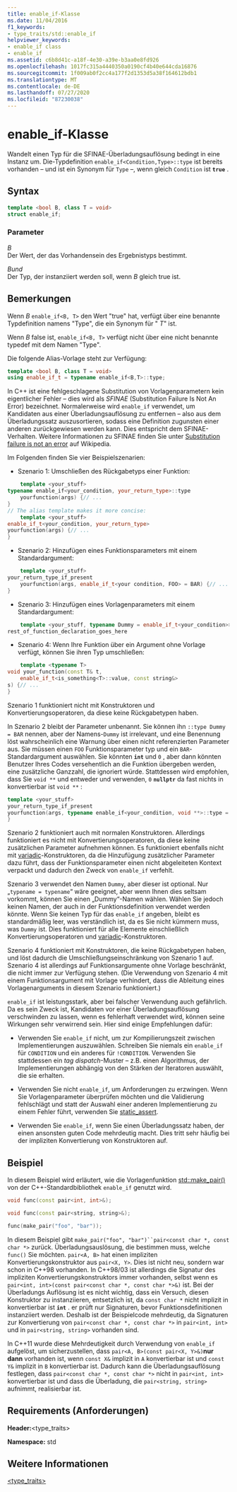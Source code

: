 ```yaml
---
title: enable_if-Klasse
ms.date: 11/04/2016
f1_keywords:
- type_traits/std::enable_if
helpviewer_keywords:
- enable_if class
- enable_if
ms.assetid: c6b8d41c-a18f-4e30-a39e-b3aa0e8fd926
ms.openlocfilehash: 1017fc315a4440350a0190cf4b40e644cda16876
ms.sourcegitcommit: 1f009ab0f2cc4a177f2d1353d5a38f164612bdb1
ms.translationtype: MT
ms.contentlocale: de-DE
ms.lasthandoff: 07/27/2020
ms.locfileid: "87230038"
---
```

# <a name="enable_if-class"></a>enable_if-Klasse

Wandelt einen Typ für die SFINAE-Überladungsauflösung bedingt in eine Instanz um. Die-Typdefinition `enable_if<Condition,Type>::type` ist bereits vorhanden – und ist ein Synonym für `Type` –, wenn gleich `Condition` ist **`true`** .

## <a name="syntax"></a>Syntax

```cpp
template <bool B, class T = void>
struct enable_if;
```

### <a name="parameters"></a>Parameter

*B*\
Der Wert, der das Vorhandensein des Ergebnistyps bestimmt.

*Bund*\
Der Typ, der instanziiert werden soll, wenn *B* gleich true ist.

## <a name="remarks"></a>Bemerkungen

Wenn *B* `enable_if<B, T>` den Wert "true" hat, verfügt über eine benannte Typdefinition namens "Type", die ein Synonym für " *T*" ist.

Wenn *B* false ist, `enable_if<B, T>` verfügt nicht über eine nicht benannte typedef mit dem Namen "Type".

Die folgende Alias-Vorlage steht zur Verfügung:

```cpp
template <bool B, class T = void>
using enable_if_t = typename enable_if<B,T>::type;
```

In C++ ist eine fehlgeschlagene Substitution von Vorlagenparametern kein eigentlicher Fehler – dies wird als *SFINAE* (Substitution Failure Is Not An Error) bezeichnet. Normalerweise wird `enable_if` verwendet, um Kandidaten aus einer Überladungsauflösung zu entfernen – also aus dem Überladungssatz auszusortieren, sodass eine Definition zugunsten einer anderen zurückgewiesen werden kann. Dies entspricht dem SFINAE-Verhalten. Weitere Informationen zu SFINAE finden Sie unter [Substitution failure is not an error](https://go.microsoft.com/fwlink/p/?linkid=394798) auf Wikipedia.

Im Folgenden finden Sie vier Beispielszenarien:

- Szenario 1: Umschließen des Rückgabetyps einer Funktion:

```cpp
    template <your_stuff>
typename enable_if<your_condition, your_return_type>::type
    yourfunction(args) {// ...
}
// The alias template makes it more concise:
    template <your_stuff>
enable_if_t<your_condition, your_return_type>
yourfunction(args) {// ...
}
```

- Szenario 2: Hinzufügen eines Funktionsparameters mit einem Standardargument:

```cpp
    template <your_stuff>
your_return_type_if_present
    yourfunction(args, enable_if_t<your condition, FOO> = BAR) {// ...
}
```

- Szenario 3: Hinzufügen eines Vorlagenparameters mit einem Standardargument:

```cpp
    template <your_stuff, typename Dummy = enable_if_t<your_condition>>
rest_of_function_declaration_goes_here
```

- Szenario 4: Wenn Ihre Funktion über ein Argument ohne Vorlage verfügt, können Sie ihren Typ umschließen:

```cpp
    template <typename T>
void your_function(const T& t,
    enable_if_t<is_something<T>::value, const string&>
s) {// ...
}
```

Szenario 1 funktioniert nicht mit Konstruktoren und Konvertierungsoperatoren, da diese keine Rückgabetypen haben.

In Szenario 2 bleibt der Parameter unbenannt. Sie können ihn `::type Dummy = BAR` nennen, aber der Namens-`Dummy` ist irrelevant, und eine Benennung löst wahrscheinlich eine Warnung über einen nicht referenzierten Parameter aus. Sie müssen einen `FOO` Funktionsparameter typ und ein `BAR`-Standardargument auswählen.  Sie könnten **`int`** und `0` , aber dann könnten Benutzer Ihres Codes versehentlich an die Funktion übergeben werden, eine zusätzliche Ganzzahl, die ignoriert würde. Stattdessen wird empfohlen, dass Sie `void **` und entweder und verwenden, `0` **`nullptr`** da fast nichts in konvertierbar ist `void **` :

```cpp
template <your_stuff>
your_return_type_if_present
yourfunction(args, typename enable_if<your_condition, void **>::type = nullptr) {// ...
}
```

Szenario 2 funktioniert auch mit normalen Konstruktoren.  Allerdings funktioniert es nicht mit Konvertierungsoperatoren, da diese keine zusätzlichen Parameter aufnehmen können.  Es funktioniert ebenfalls nicht mit [variadic](../cpp/ellipses-and-variadic-templates.md)-Konstruktoren, da die Hinzufügung zusätzlicher Parameter dazu führt, dass der Funktionsparameter einen nicht abgeleiteten Kontext verpackt und dadurch den Zweck von `enable_if` verfehlt.

Szenario 3 verwendet den Namen `Dummy`, aber dieser ist optional. Nur „`typename = typename`“ wäre geeignet, aber wenn Ihnen dies seltsam vorkommt, können Sie einen „Dummy“-Namen wählen. Wählen Sie jedoch keinen Namen, der auch in der Funktionsdefinition verwendet werden könnte. Wenn Sie keinen Typ für das `enable_if` angeben, bleibt es standardmäßig leer, was verständlich ist, da es Sie nicht kümmern muss, was `Dummy` ist. Dies funktioniert für alle Elemente einschließlich Konvertierungsoperatoren und [variadic](../cpp/ellipses-and-variadic-templates.md)-Konstruktoren.

Szenario 4 funktioniert mit Konstruktoren, die keine Rückgabetypen haben, und löst dadurch die Umschließungseinschränkung von Szenario 1 auf.  Szenario 4 ist allerdings auf Funktionsargumente ohne Vorlage beschränkt, die nicht immer zur Verfügung stehen.  (Die Verwendung von Szenario 4 mit einem Funktionsargument mit Vorlage verhindert, dass die Ableitung eines Vorlagenarguments in diesem Szenario funktioniert.)

`enable_if` ist leistungsstark, aber bei falscher Verwendung auch gefährlich.  Da es sein Zweck ist, Kandidaten vor einer Überladungsauflösung verschwinden zu lassen, wenn es fehlerhaft verwendet wird, können seine Wirkungen sehr verwirrend sein.  Hier sind einige Empfehlungen dafür:

- Verwenden Sie `enable_if` nicht, um zur Kompilierungszeit zwischen Implementierungen auszuwählen. Schreiben Sie niemals ein `enable_if` für `CONDITION` und ein anderes für `!CONDITION`.  Verwenden Sie stattdessen ein *tag dispatch*-Muster – z.B. einen Algorithmus, der Implementierungen abhängig von den Stärken der Iteratoren auswählt, die sie erhalten.

- Verwenden Sie nicht `enable_if`, um Anforderungen zu erzwingen.  Wenn Sie Vorlagenparameter überprüfen möchten und die Validierung fehlschlägt und statt der Auswahl einer anderen Implementierung zu einem Fehler führt, verwenden Sie [static_assert](../cpp/static-assert.md).

- Verwenden Sie `enable_if`, wenn Sie einen Überladungssatz haben, der einen ansonsten guten Code mehrdeutig macht.  Dies tritt sehr häufig bei der impliziten Konvertierung von Konstruktoren auf.

## <a name="example"></a>Beispiel

In diesem Beispiel wird erläutert, wie die Vorlagenfunktion [std::make_pair()](../standard-library/utility-functions.md#make_pair) von der C++-Standardbibliothek `enable_if` genutzt wird.

```cpp
void func(const pair<int, int>&);

void func(const pair<string, string>&);

func(make_pair("foo", "bar"));
```

In diesem Beispiel gibt `make_pair("foo", "bar")``pair<const char *, const char *>` zurück. Überladungsauslösung, die bestimmen muss, welche `func()` Sie möchten. `pair<A, B>` hat einen impliziten Konvertierungskonstruktor aus `pair<X, Y>`.  Dies ist nicht neu, sondern war schon in C++98 vorhanden. In C++98/03 ist allerdings die Signatur des impliziten Konvertierungskonstruktors immer vorhanden, selbst wenn es `pair<int, int>(const pair<const char *, const char *>&)` ist.  Bei der Überladungs Auflösung ist es nicht wichtig, dass ein Versuch, diesen Konstruktor zu instanziieren, entsetzlich ist, da `const char *` nicht implizit in konvertierbar ist **`int`** . er prüft nur Signaturen, bevor Funktionsdefinitionen instanziiert werden.  Deshalb ist der Beispielcode mehrdeutig, da Signaturen zur Konvertierung von `pair<const char *, const char *>` in `pair<int, int>` und in `pair<string, string>` vorhanden sind.

In C++11 wurde diese Mehrdeutigkeit durch Verwendung von `enable_if` aufgelöst, um sicherzustellen, dass `pair<A, B>(const pair<X, Y>&)`**nur dann** vorhanden ist, wenn `const X&` implizit in `A` konvertierbar ist und `const Y&` implizit in `B` konvertierbar ist.  Dadurch kann die Überladungsauflösung festlegen, dass `pair<const char *, const char *>` nicht in `pair<int, int>` konvertierbar ist und dass die Überladung, die `pair<string, string>` aufnimmt, realisierbar ist.

## <a name="requirements"></a>Requirements (Anforderungen)

**Header:**\<type_traits>

**Namespace:** std

## <a name="see-also"></a>Weitere Informationen

[<type_traits>](../standard-library/type-traits.md)
